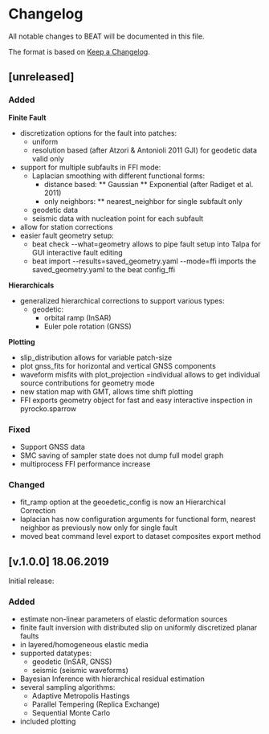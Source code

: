 # Changelog

All notable changes to BEAT will be documented in this file.

The format is based on [Keep a Changelog](https://keepachangelog.com/en/1.0.0/).

## [unreleased]

### Added
**Finite Fault**
- discretization options for the fault into patches:
  + uniform
  + resolution based (after Atzori & Antonioli 2011 GJI) for geodetic data valid only
- support for multiple subfaults in FFI mode:
  + Laplacian smoothing with different functional forms:
    * distance based:
      ** Gaussian
      ** Exponential (after Radiget et al. 2011)
    * only neighbors:
      ** nearest_neighbor for single subfault only
  + geodetic data
  + seismic data with nucleation point for each subfault
- allow for station corrections
- easier fault geometry setup:
  + beat check --what=geometry allows to pipe fault setup into Talpa for GUI interactive fault editing
  + beat import --results=saved_geometry.yaml --mode=ffi imports the saved_geometry.yaml to the beat config_ffi

**Hierarchicals**
- generalized hierarchical corrections to support various types:
  + geodetic:
    * orbital ramp (InSAR)
    * Euler pole rotation (GNSS)

**Plotting**
- slip_distribution allows for variable patch-size
- plot gnss_fits for horizontal and vertical GNSS components 
- waveform misfits with plot_projection =individual allows to get individual source contributions for geometry mode
- new station map with GMT, allows time shift plotting
- FFI exports geometry object for fast and easy interactive inspection in pyrocko.sparrow

### Fixed
- Support GNSS data
- SMC saving of sampler state does not dump full model graph
- multiprocess FFI performance increase 

### Changed
- fit_ramp option at the geoedetic_config is now an Hierarchical Correction
- laplacian has now configuration arguments for functional form, nearest neighbor as previously now only for single fault
- moved beat command level export to dataset composites export method


## [v.1.0.0]  18.06.2019
Initial release:

### Added
- estimate non-linear parameters of elastic deformation sources
- finite fault inversion with distributed slip on uniformly discretized planar faults
- in layered/homogeneous elastic media
- supported datatypes: 
  + geodetic (InSAR, GNSS)
  + seismic (seismic waveforms)
- Bayesian Inference with hierarchical residual estimation
- several sampling algorithms:
  + Adaptive Metropolis Hastings
  + Parallel Tempering (Replica Exchange)
  + Sequential Monte Carlo
- included plotting